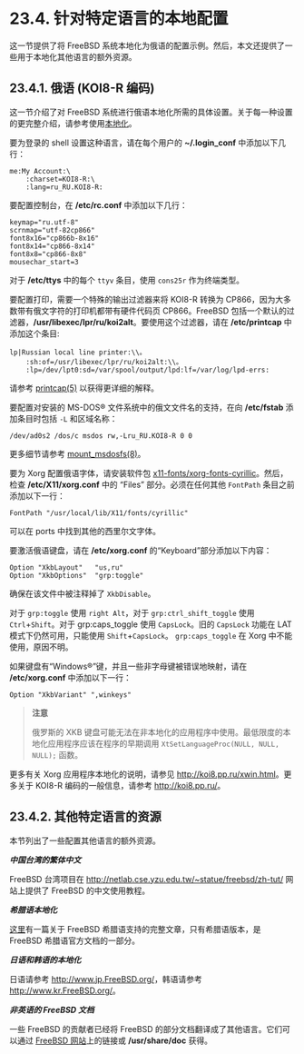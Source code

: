 # 23.4. 针对特定语言的本地配置

这一节提供了将 FreeBSD 系统本地化为俄语的配置示例。然后，本文还提供了一些用于本地化其他语言的额外资源。

## 23.4.1. 俄语 (KOI8-R 编码)

这一节介绍了对 FreeBSD 系统进行俄语本地化所需的具体设置。关于每一种设置的更完整介绍，请参考使用[本地化](https://docs.freebsd.org/en/books/handbook/book/#using-localization)。

要为登录的 shell 设置这种语言，请在每个用户的 **~/.login_conf** 中添加以下几行：

```
me:My Account:\
	:charset=KOI8-R:\
	:lang=ru_RU.KOI8-R:
```

要配置控制台，在 **/etc/rc.conf** 中添加以下几行：

```
keymap="ru.utf-8"
scrnmap="utf-82cp866"
font8x16="cp866b-8x16"
font8x14="cp866-8x14"
font8x8="cp866-8x8"
mousechar_start=3
```
对于 **/etc/ttys** 中的每个 `ttyv` 条目，使用 `cons25r` 作为终端类型。

要配置打印，需要一个特殊的输出过滤器来将 KOI8-R 转换为 CP866，因为大多数带有俄文字符的打印机都带有硬件代码页 CP866。FreeBSD 包括一个默认的过滤器，**/usr/libexec/lpr/ru/koi2alt**。要使用这个过滤器，请在 **/etc/printcap** 中添加这个条目:
```
lp|Russian local line printer:\\。
	:sh:of=/usr/libexec/lpr/ru/koi2alt:\\。
	:lp=/dev/lpt0:sd=/var/spool/output/lpd:lf=/var/log/lpd-errs:
```
请参考 [printcap(5)](https://www.freebsd.org/cgi/man.cgi?query=printcap&sektion=5&format=html) 以获得更详细的解释。

要配置对安装的 MS-DOS® 文件系统中的俄文文件名的支持，在向 **/etc/fstab** 添加条目时包括 `-L` 和区域名称：

```
/dev/ad0s2 /dos/c msdos rw,-Lru_RU.KOI8-R 0 0
```

更多细节请参考 [mount_msdosfs(8)](https://www.freebsd.org/cgi/man.cgi?query=mount_msdosfs&sektion=8&format=html)。

要为 Xorg 配置俄语字体，请安装软件包 [x11-fonts/xorg-fonts-cyrillic](https://cgit.freebsd.org/ports/tree/x11-fonts/xorg-fonts-cyrillic/pkg-descr)。然后，检查 **/etc/X11/xorg.conf** 中的 “Files” 部分。必须在任何其他 `FontPath` 条目之前添加以下一行：
```
FontPath "/usr/local/lib/X11/fonts/cyrillic"
```

可以在 ports 中找到其他的西里尔文字体。

要激活俄语键盘，请在 **/etc/xorg.conf** 的“Keyboard”部分添加以下内容：

```
Option "XkbLayout"   "us,ru"
Option "XkbOptions"  "grp:toggle"

```
确保在该文件中被注释掉了 `XkbDisable`。

对于 `grp:toggle` 使用 `right Alt`，对于 `grp:ctrl_shift_toggle` 使用 `Ctrl`+`Shift`。对于 grp:caps_toggle 使用 `CapsLock`。旧的 `CapsLock` 功能在 LAT 模式下仍然可用，只能使用 `Shift`+`CapsLock`。 `grp:caps_toggle` 在 Xorg 中不能使用，原因不明。

如果键盘有“Windows®”键，并且一些非字母键被错误地映射，请在 **/etc/xorg.conf** 中添加以下一行：
```
Option "XkbVariant" ",winkeys"
```
>**注意**
>
>俄罗斯的 XKB 键盘可能无法在非本地化的应用程序中使用。最低限度的本地化应用程序应该在程序的早期调用 `XtSetLanguageProc(NULL, NULL, NULL);` 函数。

更多有关 Xorg 应用程序本地化的说明，请参见 <http://koi8.pp.ru/xwin.html>。更多关于 KOI8-R 编码的一般信息，请参考 <http://koi8.pp.ru/>。

## 23.4.2. 其他特定语言的资源

本节列出了一些配置其他语言的额外资源。

***中国台湾的繁体中文***

FreeBSD 台湾项目在 <http://netlab.cse.yzu.edu.tw/~statue/freebsd/zh-tut/> 网站上提供了 FreeBSD 的中文使用教程。

***希腊语本地化***

[这里](https://www.freebsd.org/doc/gr/articles/greek-language-support/)有一篇关于 FreeBSD 希腊语支持的完整文章，只有希腊语版本，是 FreeBSD 希腊语官方文档的一部分。

***日语和韩语的本地化***

日语请参考 <http://www.jp.FreeBSD.org/>，韩语请参考 <http://www.kr.FreeBSD.org/>。

***非英语的 FreeBSD 文档***

一些 FreeBSD 的贡献者已经将 FreeBSD 的部分文档翻译成了其他语言。它们可以通过 [FreeBSD 网站](https://www.freebsd.org/)上的链接或 **/usr/share/doc** 获得。

